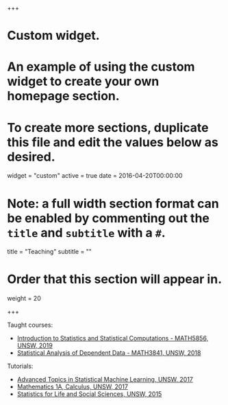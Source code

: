 +++
# Custom widget.
# An example of using the custom widget to create your own homepage section.
# To create more sections, duplicate this file and edit the values below as desired.
widget = "custom"
active = true
date = 2016-04-20T00:00:00

# Note: a full width section format can be enabled by commenting out the `title` and `subtitle` with a `#`.
title = "Teaching"
subtitle = ""

# Order that this section will appear in.
weight = 20

+++

Taught courses:

- [Introduction to Statistics and Statistical Computations - MATH5856, UNSW, 2019](https://www.handbook.unsw.edu.au/postgraduate/courses/2019/math5856/) 
- [Statistical Analysis of Dependent Data - MATH3841, UNSW, 2018](http://legacy.handbook.unsw.edu.au/undergraduate/courses/2018/MATH3841.html) 

Tutorials:

- [Advanced Topics in Statistical Machine Learning, UNSW, 2017](http://legacy.handbook.unsw.edu.au/postgraduate/courses/2017/COMP9418.html) 
- [Mathematics 1A, Calculus, UNSW, 2017](https://www.handbook.unsw.edu.au/undergraduate/courses/2019/MATH1131/?q=MATH1131&ct=all)
- [Statistics for Life and Social Sciences, UNSW, 2015](https://www.handbook.unsw.edu.au/undergraduate/courses/2019/MATH1041/)
